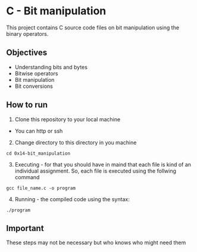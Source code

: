 # C - Bit manipulation
This project contains C source code files on bit manipulation using the binary operators.

## Objectives
* Understanding bits and bytes
* Bitwise operators
* Bit manipulation
* Bit conversions

## How to run
1. Clone this repository to your local machine

* You can http or ssh

2. Change directory to this directory in you machine

`cd 0x14-bit_manipulation`

3. Executing - for that you should have in maind that each file is kind of an individual assignment. So, each file is executed using the follwing command

`gcc file_name.c -o program`

4. Running - the compiled code using the syntax:

`./program`

## Important
These steps may not be necessary but who knows who might need them


